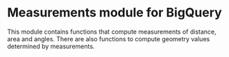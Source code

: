 # Measurements module for BigQuery

This module contains functions that compute measurements of distance, area and angles. There are also functions to compute geometry values determined by measurements.